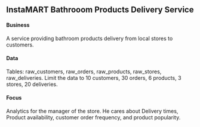 ## InstaMART Bathrooom Products Delivery Service

#### Business

A service providing bathroom products delivery from local stores to customers.

#### Data

Tables: raw_customers, raw_orders, raw_products, raw_stores, raw_deliveries.
Limit the data to 10 customers, 30 orders, 6 products, 3 stores, 20 deliveries.

#### Focus

Analytics for the manager of the store. He cares about Delivery times, Product availability, customer order frequency, and product popularity.
